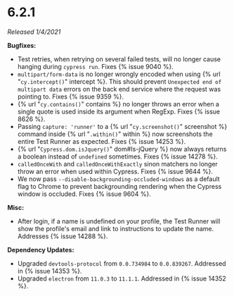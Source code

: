 # 6.2.1

*Released 1/4/2021*

**Bugfixes:**

- Test retries, when retrying on several failed tests, will no longer cause hanging during `cypress run`. Fixes {% issue 9040 %}.
- `multipart/form-data` is no longer wrongly encoded when using {% url "`cy.intercept()`" intercept %}. This should prevent `Unexpected end of multipart data` errors on the back end service where the request was pointing to. Fixes {% issue 9359 %}.
- {% url "`cy.contains()`" contains %} no longer throws an error when a single quote is used inside its argument when RegExp. Fixes {% issue 8626 %}.
- Passing `capture: 'runner'` to a {% url "`cy.screenshot()`" screenshot %} command inside {% url "`.within()`" within %} now screenshots the entire Test Runner as expected. Fixes {% issue 14253 %}.
- {% url "`Cypress.dom.isJquery()`" dom#Is-jQuery %} now always returns a boolean instead of `undefined` sometimes. Fixes {% issue 14278 %}.
- `calledOnceWith` and `calledOnceWithExactly` sinon matchers no longer throw an error when used within Cypress. Fixes {% issue 9644 %}.
- We now pass `--disable-backgrounding-occluded-windows` as a default flag to Chrome to prevent backgrounding rendering when the Cypress window is occluded. Fixes {% issue 9604 %}.

**Misc:**

- After login, if a name is undefined on your profile, the Test Runner will show the profile's email and link to instructions to update the name. Addresses {% issue 14288 %}.

**Dependency Updates:**

- Upgraded `devtools-protocol` from `0.0.734984` to `0.0.839267`. Addressed in {% issue 14353 %}.
- Upgraded `electron` from `11.0.3` to `11.1.1`. Addressed in {% issue 14352 %}.
